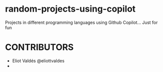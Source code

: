 # random-projects-using-copilot
Projects in different programming languages using Github Copilot... Just for fun

# CONTRIBUTORS
- Eliot Valdés @eliottvaldes
-